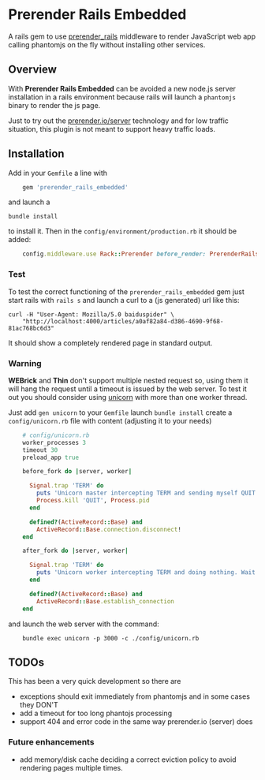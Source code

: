 Prerender Rails Embedded
========================
A rails gem to use [prerender_rails](https://github.com/prerender/prerender_rails) middleware
to render JavaScript web app calling phantomjs on the fly without installing other services.

### <a id='middleware'></a>
## Overview

With **Prerender Rails Embedded** can be avoided a new node.js server installation in a
rails environment because rails will launch a `phantomjs` binary to render the js page.

Just to try out the [prerender.io/server](https://prerender.io/server) technology
and for low traffic situation, this plugin is not meant to support heavy traffic loads.

### <a id='installation'></a>
## Installation

Add in your `Gemfile` a line with

```ruby
    gem 'prerender_rails_embedded'
```

and launch a

    bundle install

to install it. Then in the `config/environment/production.rb` it should be added:

```ruby
    config.middleware.use Rack::Prerender before_render: PrerenderRailsEmbedded.local_renderer
```

### <a id='test'></a>
### Test

To test the correct functioning of the `prerender_rails_embedded` gem just start rails
with `rails s` and launch a curl to a (js generated) url like this:

    curl -H "User-Agent: Mozilla/5.0 baiduspider" \
        "http://localhost:4000/articles/a0af82a84-d386-4690-9f68-81ac768bc6d3"

It should show a completely rendered page in standard output.

### Warning

**WEBrick** and **Thin** don't support multiple nested request so, using them it will
hang the request until a timeout is issued by the web server. To test it out you should
consider using [unicorn](http://unicorn.bogomips.org/) with more than one worker thread.

Just add `gen unicorn` to your `Gemfile` launch `bundle install` create a `config/unicorn.rb`
file with content (adjusting it to your needs)

```ruby
    # config/unicorn.rb
    worker_processes 3
    timeout 30
    preload_app true

    before_fork do |server, worker|

      Signal.trap 'TERM' do
        puts 'Unicorn master intercepting TERM and sending myself QUIT instead'
        Process.kill 'QUIT', Process.pid
      end

      defined?(ActiveRecord::Base) and
        ActiveRecord::Base.connection.disconnect!
    end

    after_fork do |server, worker|

      Signal.trap 'TERM' do
        puts 'Unicorn worker intercepting TERM and doing nothing. Wait for master to sent QUIT'
      end

      defined?(ActiveRecord::Base) and
        ActiveRecord::Base.establish_connection
    end
```

and launch the web server with the command:

```shell
    bundle exec unicorn -p 3000 -c ./config/unicorn.rb
```

### <a id='todos'></a>
## TODOs

This has been a very quick development so there are

 * exceptions should exit immediately from phantomjs and in some cases they DON'T
 * add a timeout for too long phantojs processing
 * support 404 and error code in the same way prerender.io (server) does

### Future enhancements
 * add memory/disk cache deciding a correct eviction policy to avoid rendering pages
  multiple times.

